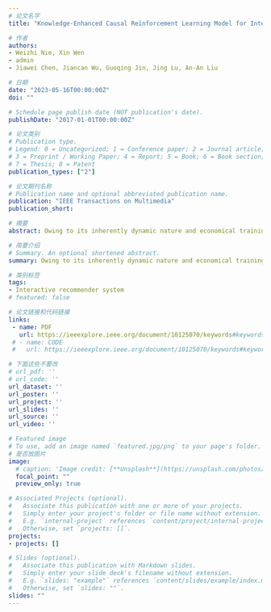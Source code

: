 ```yaml
---
# 论文名字
title: "Knowledge-Enhanced Causal Reinforcement Learning Model for Interactive Recommendation"

# 作者
authors:
- Weizhi Nie, Xin Wen
- admin
- Jiawei Chen, Jiancan Wu, Guoqing Jin, Jing Lu, An-An Liu

# 日期
date: "2023-05-16T00:00:00Z"
doi: ""

# Schedule page publish date (NOT publication's date).
publishDate: "2017-01-01T00:00:00Z"

# 论文类别
# Publication type.
# Legend: 0 = Uncategorized; 1 = Conference paper; 2 = Journal article;
# 3 = Preprint / Working Paper; 4 = Report; 5 = Book; 6 = Book section;
# 7 = Thesis; 8 = Patent
publication_types: ["2"]

# 论文期刊名称
# Publication name and optional abbreviated publication name.
publication: "IEEE Transactions on Multimedia"
publication_short:

# 摘要
abstract: Owing to its inherently dynamic nature and economical training cost, offline reinforcement learning (RL) is typically employed to implement an interactive recommender system (IRS). A crucial challenge in offline RL-based IRSs is the data sparsity issue, i.e. , it is hard to mine user preferences well from the limited number of user-item interactions. In this paper, we propose a knowledge-enhanced causal reinforcement learning model (KCRL) to mitigate data sparsity in IRSs. We make technical extensions to the offline RL framework in terms of the reward function and state representation. Specifically, we first propose a group preference-injected causal user model (GCUM) to learn user satisfaction ( i.e. , reward) estimation. We introduce beneficial group preference information, namely, the group effect, via causal inference to compensate for incomplete user interests extracted from sparse data. Then, we learn the RL recommendation policy with the reward given by the GCUM. We propose a knowledge-enhanced state encoder (KSE) to generate knowledge-enriched user state representations at each time step, which is assisted by a self-constructed user-item knowledge graph. Extensive experimental results on real-world datasets demonstrate that our model significantly outperforms the baselines.

# 简要介绍
# Summary. An optional shortened abstract.
summary: Owing to its inherently dynamic nature and economical training cost, offline reinforcement learning (RL) is typically employed to implement an interactive recommender system (IRS). A crucial challenge in offline RL-based IRSs is the data sparsity issue, i.e. , it is hard to mine user preferences well from the limited number of user-item interactions. In this paper, we propose a knowledge-enhanced causal reinforcement learning model (KCRL) to mitigate data sparsity in IRSs. We make technical extensions to the offline RL framework in terms of the reward function and state representation. Specifically, we first propose a group preference-injected causal user model (GCUM) to learn user satisfaction ( i.e. , reward) estimation. We introduce beneficial group preference information, namely, the group effect, via causal inference to compensate for incomplete user interests extracted from sparse data. Then, we learn the RL recommendation policy with the reward given by the GCUM. We propose a knowledge-enhanced state encoder (KSE) to generate knowledge-enriched user state representations at each time step, which is assisted by a self-constructed user-item knowledge graph.

# 类别标签
tags:
- Interactive recommender system
# featured: false

# 论文链接和代码链接
links:
 - name: PDF
   url: https://ieeexplore.ieee.org/document/10125070/keywords#keywords
 # - name: CODE
 #   url: https://ieeexplore.ieee.org/document/10125070/keywords#keywords

# 下面这些不要改
# url_pdf: ''
# url_code: ''
url_dataset: ''
url_poster: ''
url_project: ''
url_slides: ''
url_source: ''
url_video: ''

# Featured image
# To use, add an image named `featured.jpg/png` to your page's folder. 
# 是否放图片
image:
  # caption: 'Image credit: [**Unsplash**](https://unsplash.com/photos/pLCdAaMFLTE)'
  focal_point: ""
  preview_only: true

# Associated Projects (optional).
#   Associate this publication with one or more of your projects.
#   Simply enter your project's folder or file name without extension.
#   E.g. `internal-project` references `content/project/internal-project/index.md`.
#   Otherwise, set `projects: []`.
projects:
- projects: []

# Slides (optional).
#   Associate this publication with Markdown slides.
#   Simply enter your slide deck's filename without extension.
#   E.g. `slides: "example"` references `content/slides/example/index.md`.
#   Otherwise, set `slides: ""`.
slides: ""
---
```




